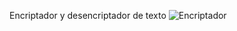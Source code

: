Encriptador y desencriptador de texto
![Encriptador](https://user-images.githubusercontent.com/113799193/233508740-6b5d7cec-b5ac-46cc-b7ea-5d456599fe57.png)
